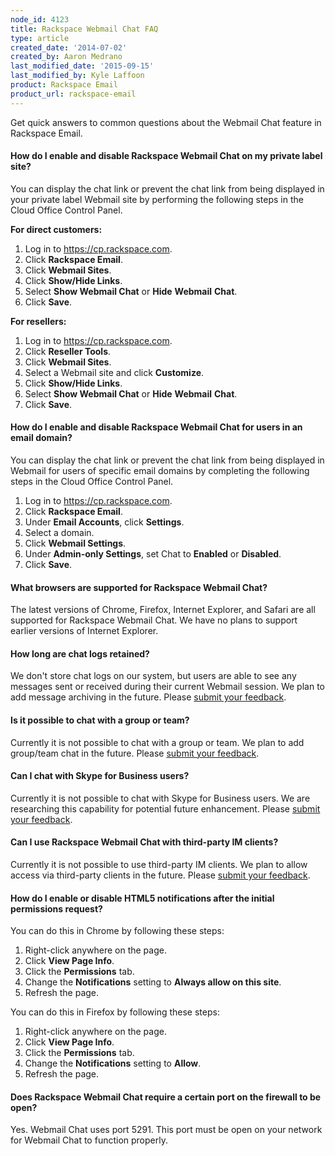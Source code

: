 ```yaml
---
node_id: 4123
title: Rackspace Webmail Chat FAQ
type: article
created_date: '2014-07-02'
created_by: Aaron Medrano
last_modified_date: '2015-09-15'
last_modified_by: Kyle Laffoon
product: Rackspace Email
product_url: rackspace-email
---
```


Get quick answers to common questions about the Webmail Chat feature in
Rackspace Email.

#### How do I enable and disable Rackspace Webmail Chat on my private label site?

You can display the chat link or prevent the chat link from being
displayed in your private label Webmail site by performing the following
steps in the Cloud Office Control Panel.

**For direct customers:**

1.  Log in to <https://cp.rackspace.com>.
2.  Click **Rackspace Email**.
3.  Click **Webmail Sites**.
4.  Click **Show/Hide Links**.
5.  Select **Show Webmail Chat** or **Hide** **Webmail** **Chat**.
6.  Click **Save**.

**For resellers:**

1.  Log in to <https://cp.rackspace.com>.
2.  Click **Reseller Tools**.
3.  Click **Webmail Sites**.
4.  Select a Webmail site and click **Customize**.
5.  Click **Show/Hide Links**.
6.  Select **Show Webmail Chat** or **Hide** **Webmail** **Chat**.
7.  Click **Save**.

#### How do I enable and disable Rackspace Webmail Chat for users in an email domain?

You can display the chat link or prevent the chat link from being
displayed in Webmail for users of specific email domains by completing
the following steps in the Cloud Office Control Panel.

1.  Log in to <https://cp.rackspace.com>.
2.  Click **Rackspace Email**.
3.  Under **Email Accounts**, click **Settings**.
4.  Select a domain.
5.  Click **Webmail Settings**.
6.  Under **Admin-only Settings**, set Chat to **Enabled** or
    **Disabled**.
7.  Click **Save**.

#### What browsers are supported for Rackspace Webmail Chat?

The latest versions of Chrome, Firefox, Internet Explorer, and Safari
are all supported for Rackspace Webmail Chat. We have no plans to
support earlier versions of Internet Explorer.

#### How long are chat logs retained?

We don't store chat logs on our system, but users are able to see any
messages sent or received during their current Webmail session. We plan
to add message archiving in the future. Please [submit your
feedback](http://feedback.rackspace.com/ "submit your feedback").

#### Is it possible to chat with a group or team?

Currently it is not possible to chat with a group or team. We plan to
add group/team chat in the future. Please [submit your
feedback](http://feedback.rackspace.com/ "submit your feedback").

#### Can I chat with Skype for Business users?

Currently it is not possible to chat with Skype for Business users. We
are researching this capability for potential future enhancement. Please
[submit your
feedback](http://feedback.rackspace.com/ "submit your feedback").

#### Can I use Rackspace Webmail Chat with third-party IM clients?

Currently it is not possible to use third-party IM clients. We plan to
allow access via third-party clients in the future. Please [submit your
feedback](http://feedback.rackspace.com/ "submit your feedback").

#### How do I enable or disable HTML5 notifications after the initial permissions request?

You can do this in Chrome by following these steps:

1.  Right-click anywhere on the page.
2.  Click **View Page Info**.
3.  Click the **Permissions** tab.
4.  Change the **Notifications** setting to **Always allow on this
    site**.
5.  Refresh the page.

You can do this in Firefox by following these steps:

1.  Right-click anywhere on the page.
2.  Click **View Page Info**.
3.  Click the **Permissions** tab.
4.  Change the **Notifications** setting to **Allow**.
5.  Refresh the page.

#### Does Rackspace Webmail Chat require a certain port on the firewall to be open?

Yes. Webmail Chat uses port 5291. This port must be open on your network
for Webmail Chat to function properly.
